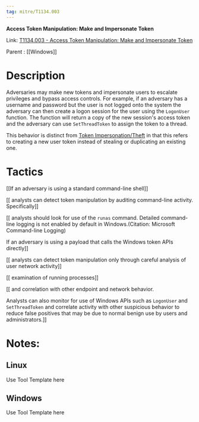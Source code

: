 ```yaml
---
tag: mitre/T1134.003
---
```


**Access Token Manipulation: Make and Impersonate Token**

Link: [T1134.003 - Access Token Manipulation: Make and Impersonate Token](https://attack.mitre.org/techniques/T1134/003)

Parent : [[Windows]]


# Description

Adversaries may make new tokens and impersonate users to escalate privileges and bypass access controls. For example, if an adversary has a username and password but the user is not logged onto the system the adversary can then create a logon session for the user using the `LogonUser` function. The function will return a copy of the new session's access token and the adversary can use `SetThreadToken` to assign the token to a thread.

This behavior is distinct from [Token Impersonation/Theft](https://attack.mitre.org/techniques/T1134/001) in that this refers to creating a new user token instead of stealing or duplicating an existing one.

# Tactics


[[If an adversary is using a standard command-line shell]]

[[ analysts can detect token manipulation by auditing command-line activity. Specifically]]

[[ analysts should look for use of the <code>runas</code> command. Detailed command-line logging is not enabled by default in Windows.(Citation: Microsoft Command-line Logging)

If an adversary is using a payload that calls the Windows token APIs directly]]

[[ analysts can detect token manipulation only through careful analysis of user network activity]]

[[ examination of running processes]]

[[ and correlation with other endpoint and network behavior.

Analysts can also monitor for use of Windows APIs such as <code>LogonUser</code> and <code> SetThreadToken</code> and correlate activity with other suspicious behavior to reduce false positives that may be due to normal benign use by users and administrators.]]


# Notes:

## Linux

Use Tool Template here

## Windows

Use Tool Template here